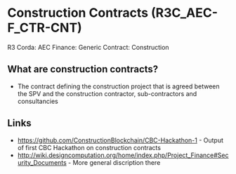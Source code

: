 # Construction Contracts (R3C_AEC-F_CTR-CNT)

R3 Corda: AEC Finance: Generic Contract: Construction

## What are construction contracts?

* The contract defining the construction project that is agreed between the SPV and the construction contractor, sub-contractors and consultancies

## Links

* https://github.com/ConstructionBlockchain/CBC-Hackathon-1 - Output of first CBC Hackathon on construction contracts
* http://wiki.designcomputation.org/home/index.php/Project_Finance#Security_Documents - More general discription there
